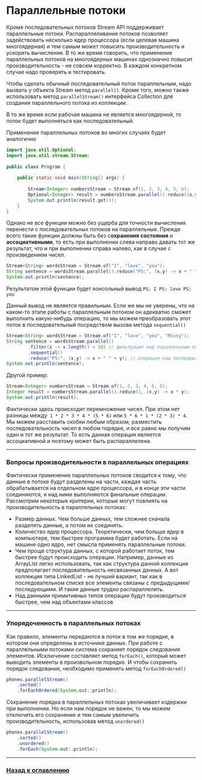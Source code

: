# Параллельные потоки
   
Кроме последовательных потоков Stream API поддерживает параллельные потоки.
Распараллеливание потоков позволяет задействовать несколько ядер процессора (если целевая машина многоядерная)
и тем самым может повысить производительность и ускорить вычисления.
В то же время говорить, что применение параллельных потоков на многоядерных машинах однозначно повысит производительность - не совсем корректно.
В каждом конкретном случае надо проверять и тестировать.

Чтобы сделать обычный последовательный поток параллельным, надо вызвать у объекта Stream метод `parallel()`.
Кроме того, можно также использовать метод `parallelStream()` интерфейса Collection для создания параллельного потока из коллекции.

В то же время если рабочая машина не является многоядерной, то поток будет выполняться как последовательный.

Применение параллельных потоков во многих случаях будет аналогично

```java
import java.util.Optional;
import java.util.stream.Stream;
 
public class Program {
  
    public static void main(String[] args) {
         
        Stream<Integer> numbersStream = Stream.of(1, 2, 3, 4, 5, 6);
        Optional<Integer> result = numbersStream.parallel().reduce((x,y) -> x * y);
        System.out.println(result.get());
    }
}
```

Однако не все функции можно без ущерба для точности вычисления перенести с последовательных потоков на параллельные.
Прежде всего такие функции должны быть без с**охранения состояния** и **ассоциативными**,
то есть при выполнении слева направо давать тот же результат, что и при выполнении справа налево, как в случае с произведением чисел. 

```java
Stream<String> wordsStream = Stream.of("I", "love", "you");
String sentence = wordsStream.parallel().reduce("PS:", (x,y) -> x + " " + y);
System.out.println(sentence);
```

Результатом этой функции будет консольный вывод `PS: I PS: love PS: you`

Данный вывод не является правильным.
Если же мы не уверены, что на каком-то этапе работы с параллельным потоком он адекватно сможет выполнить какую-нибудь операцию,
то мы можем преобразовать этот поток в последовательный посредством вызова метода `sequential()`

```java
Stream<String> wordsStream = Stream.of("I", "love", "you", "Missy");
String sentence = wordsStream.parallel()
        .filter(s -> s.length() < 10) // фильтрация над параллельным потоком
        .sequential()
        .reduce("PS:", (x,y) -> x + " " + y); // операция над последовательным потоком
System.out.println(sentence);
```

Другой пример:

```java
Stream<Integer> numbersStream = Stream.of(1, 2, 3, 4, 5, 6);
Integer result = numbersStream.parallel().reduce(1, (x,y) -> x * y);
System.out.println(result);
```

Фактически здесь происходит перемножение чисел.
При этом нет разницы между` 1 * 2 * 3 * 4 * (5 * 6)` или `5 * 6 * 1 * (2 * 3) * 4`.
Мы можем расставить скобки любым образом, разместить последовательность чисел в любом порядке,
и все равно мы получим один и тот же результат.
То есть данная операция является ассоциативной и поэтому может быть распараллелена.

---

### Вопросы производительности в параллельных операциях

Фактически применение параллельных потоков сводится к тому, что данные в потоке будут разделены на части,
каждая часть обрабатывается на отдельном ядре процессора, и в конце эти части соединяются,
и над ними выполняются финальные операции.
Рассмотрим некоторые критерии, которые могут повлиять на производительность в параллельных потоках:

-   Размер данных.
    Чем больше данных, тем сложнее сначала разделять данные, а потом их соединять.
-   Количество ядер процессора.
    Теоретически, чем больше ядер в компьютере, тем быстрее программа будет работать.
    Если на машине одно ядро, нет смысла применять параллельные потоки.
-   Чем проще структура данных, с которой работает поток, тем быстрее будут происходить операции.
    Например, данные из ArrayList легко использовать, так как структура данной коллекции предполагает последовательность несвязанных данных.
    А вот коллекция типа LinkedList - не лучший вариант, так как в последовательном списке все элементы связаны с предыдущими/последующими.
    И такие данные трудно распараллелить.
-   Над данными примитивных типов операции будут производиться быстрее, чем над объектами классов

---

### Упорядоченность в параллельных потоках

Как правило, элементы передаются в поток в том же порядке, в котором они определены в источнике данных.
При работе с параллельными потоками система сохраняет порядок следования элементов.
Исключение составляет метод `forEach()`, который может выводить элементы в произвольном порядке.
И чтобы сохранить порядок следования, необходимо применять метод `forEachOrdered()`

```java
phones.parallelStream()
    .sorted()
    .forEachOrdered(System.out::println);
```

Сохранение порядка в параллельных потоках увеличивает издержки при выполнении.
Но если нам порядок не важен, то мы можем отключить его сохранение и тем самым увеличить производительность, использовав метод `unordered()`

```java
phones.parallelStream()
    .sorted()
    .unordered()
    .forEach(System.out::println);
```

---

### [Назад к оглавлению](../README.md)
